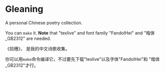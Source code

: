 # Gleaning

A personal Chinese poetry collection.

You can `make` it. **Note** that "texlive" and font family "FandolHei" and "楷体_GB2312" are needed.


《拾穗》， 是我的中文诗歌收集。

你可以用`make`命令编译它，不过要先下载"texlive"以及字体"FandolHei"和 "楷体_GB2312"才行。